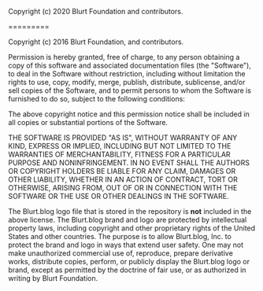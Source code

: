 Copyright (c) 2020 Blurt Foundation and contributors.


=========

Copyright (c) 2016 Blurt Foundation, and contributors.

Permission is hereby granted, free of charge, to any person obtaining a copy of this software and associated documentation files (the "Software"), to deal in the Software without restriction, including without limitation the rights to use, copy, modify, merge, publish, distribute, sublicense, and/or sell copies of the Software, and to permit persons to whom the Software is furnished to do so, subject to the following conditions:

The above copyright notice and this permission notice shall be included in all copies or substantial portions of the Software.

THE SOFTWARE IS PROVIDED "AS IS", WITHOUT WARRANTY OF ANY KIND, EXPRESS OR IMPLIED, INCLUDING BUT NOT LIMITED TO THE WARRANTIES OF MERCHANTABILITY, FITNESS FOR A PARTICULAR PURPOSE AND NONINFRINGEMENT. IN NO EVENT SHALL THE AUTHORS OR COPYRIGHT HOLDERS BE LIABLE FOR ANY CLAIM, DAMAGES OR OTHER LIABILITY, WHETHER IN AN ACTION OF CONTRACT, TORT OR OTHERWISE, ARISING FROM, OUT OF OR IN CONNECTION WITH THE SOFTWARE OR THE USE OR OTHER DEALINGS IN THE SOFTWARE.

The Blurt.blog logo file that is stored in the repository is **not** included in the above license. The Blurt.blog brand and logo are protected by intellectual property laws, including copyright and other proprietary rights of the United States and other countries. The purpose is to allow Blurt.blog, Inc. to protect the brand and logo in ways that extend user safety. One may not make unauthorized commercial use of, reproduce, prepare derivative works, distribute copies, perform, or publicly display the Blurt.blog logo or brand, except as permitted by the doctrine of fair use, or as authorized in writing by Blurt Foundation.
